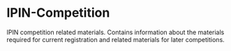# IPIN-Competition
IPIN competition related materials.
Contains information about the materials required for current registration and related materials for later competitions.
